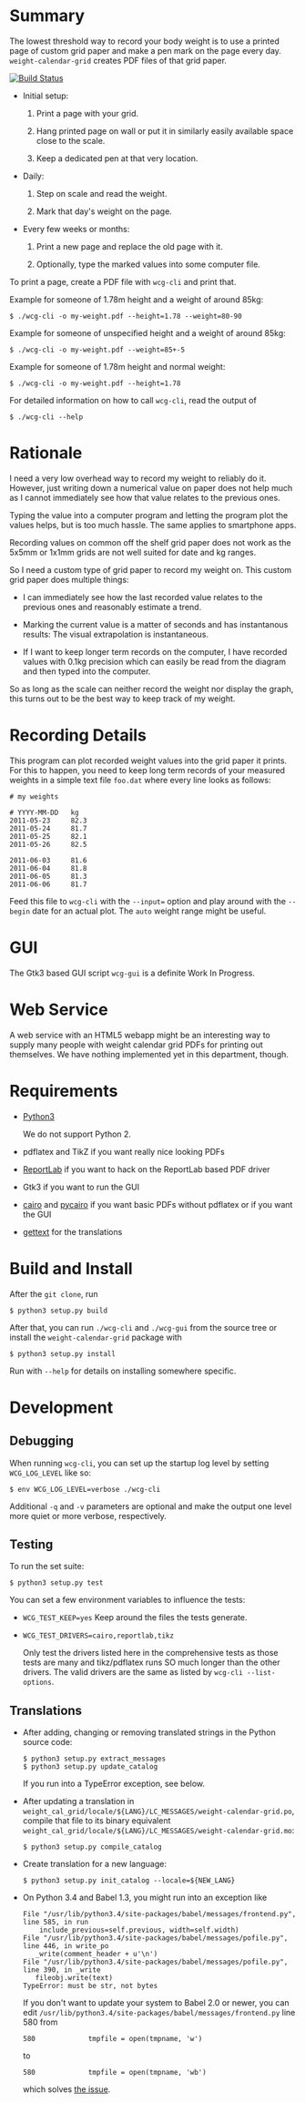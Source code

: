 Summary
=======

The lowest threshold way to record your body weight is to use a
printed page of custom grid paper and make a pen mark on the page
every day. `weight-calendar-grid` creates PDF files of that grid
paper.

[![Build Status](https://travis-ci.org/ndim/weight-calendar-grid.svg?branch=master)](https://travis-ci.org/ndim/weight-calendar-grid)

  * Initial setup:

	1. Print a page with your grid.

	2. Hang printed page on wall or put it in similarly easily available
	   space close to the scale.

	3. Keep a dedicated pen at that very location.

  * Daily:

	1. Step on scale and read the weight.

	2. Mark that day's weight on the page.

  * Every few weeks or months:

	1. Print a new page and replace the old page with it.

	2. Optionally, type the marked values into some computer file.

To print a page, create a PDF file with `wcg-cli` and print that.

Example for someone of 1.78m height and a weight of around 85kg:

    $ ./wcg-cli -o my-weight.pdf --height=1.78 --weight=80-90

Example for someone of unspecified height and a weight of around 85kg:

    $ ./wcg-cli -o my-weight.pdf --weight=85+-5

Example for someone of 1.78m height and normal weight:

    $ ./wcg-cli -o my-weight.pdf --height=1.78

For detailed information on how to call `wcg-cli`, read the output of

    $ ./wcg-cli --help


Rationale
=========

I need a very low overhead way to record my weight to reliably do it.
However, just writing down a numerical value on paper does not help
much as I cannot immediately see how that value relates to the
previous ones.

Typing the value into a computer program and letting the program plot
the values helps, but is too much hassle. The same applies to
smartphone apps.

Recording values on common off the shelf grid paper does not work as
the 5x5mm or 1x1mm grids are not well suited for date and kg ranges.

So I need a custom type of grid paper to record my weight on. This
custom grid paper does multiple things:

  * I can immediately see how the last recorded value relates to the
    previous ones and reasonably estimate a trend.

  * Marking the current value is a matter of seconds and has
    instantanous results: The visual extrapolation is instantaneous.

  * If I want to keep longer term records on the computer, I have
    recorded values with 0.1kg precision which can easily be read from
    the diagram and then typed into the computer.

So as long as the scale can neither record the weight nor display the
graph, this turns out to be the best way to keep track of my weight.


Recording Details
=================

This program can plot recorded weight values into the grid paper it
prints.  For this to happen, you need to keep long term records of
your measured weights in a simple text file `foo.dat` where every line
looks as follows:

    # my weights

    # YYYY-MM-DD   kg
    2011-05-23     82.3
    2011-05-24     81.7
    2011-05-25     82.1
    2011-05-26     82.5

    2011-06-03     81.6
    2011-06-04     81.8
    2011-06-05     81.3
    2011-06-06     81.7

Feed this file to `wcg-cli` with the `--input=` option and play
around with the `--begin` date for an actual plot.  The `auto` weight
range might be useful.


GUI
===

The Gtk3 based GUI script `wcg-gui` is a definite Work In Progress.


Web Service
===========

A web service with an HTML5 webapp might be an interesting way to
supply many people with weight calendar grid PDFs for printing out
themselves.  We have nothing implemented yet in this department,
though.


Requirements
============

  * [Python3](https://www.python.org/)

    We do not support Python 2.

  * pdflatex and TikZ if you want really nice looking PDFs

  * [ReportLab](http://www.reportlab.com) if you want to hack on the
    ReportLab based PDF driver

  * Gtk3 if you want to run the GUI

  * [cairo](http://cairographics.org/) and
    [pycairo](http://cairographics.org/pycairo/) if you want basic
    PDFs without pdflatex or if you want the GUI

  * [gettext](http://www.gnu.org/software/gettext/) for the translations


Build and Install
=================

After the `git clone`, run

    $ python3 setup.py build

After that, you can run `./wcg-cli` and `./wcg-gui` from the source
tree or install the `weight-calendar-grid` package with

    $ python3 setup.py install

Run with `--help` for details on installing somewhere specific.


Development
===========

Debugging
---------

When running `wcg-cli`, you can set up the startup log level by
setting `WCG_LOG_LEVEL` like so:

    $ env WCG_LOG_LEVEL=verbose ./wcg-cli

Additional `-q` and `-v` parameters are optional and make the output
one level more quiet or more verbose, respectively.

Testing
-------

To run the set suite:

    $ python3 setup.py test

You can set a few environment variables to influence the tests:

  * `WCG_TEST_KEEP=yes` Keep around the files the tests generate.

  * `WCG_TEST_DRIVERS=cairo,reportlab,tikz`

    Only test the drivers listed here in the comprehensive tests as
    those tests are many and tikz/pdflatex runs SO much longer than
    the other drivers. The valid drivers are the same as listed by
	`wcg-cli --list-options`.

Translations
------------

  * After adding, changing or removing translated strings in the
    Python source code:

        $ python3 setup.py extract_messages
        $ python3 setup.py update_catalog

    If you run into a TypeError exception, see below.

  * After updating a translation in
    `weight_cal_grid/locale/${LANG}/LC_MESSAGES/weight-calendar-grid.po`,
    compile that file to its binary equivalent
    `weight_cal_grid/locale/${LANG}/LC_MESSAGES/weight-calendar-grid.mo`:

        $ python3 setup.py compile_catalog

  * Create translation for a new language:

        $ python3 setup.py init_catalog --locale=${NEW_LANG}

  * On Python 3.4 and Babel 1.3, you might run into an exception like

        File "/usr/lib/python3.4/site-packages/babel/messages/frontend.py", line 585, in run
            include_previous=self.previous, width=self.width)
        File "/usr/lib/python3.4/site-packages/babel/messages/pofile.py", line 446, in write_po
           _write(comment_header + u'\n')
        File "/usr/lib/python3.4/site-packages/babel/messages/pofile.py", line 390, in _write
           fileobj.write(text)
        TypeError: must be str, not bytes

    If you don't want to update your system to Babel 2.0 or newer, you
    can edit
    `/usr/lib/python3.4/site-packages/babel/messages/frontend.py` line
    580 from

        580             tmpfile = open(tmpname, 'w')

    to

        580             tmpfile = open(tmpname, 'wb')

    which solves
    [the issue](https://github.com/python-babel/babel/issues/91).
